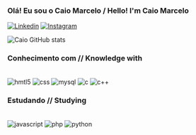 ### Olá! Eu sou o Caio Marcelo / Hello! I'm Caio Marcelo

[![Linkedin](https://img.shields.io/badge/LinkedIn-0077B5?style=for-the-badge&logo=linkedin&logoColor=white)](https://www.linkedin.com/in/caio-marcelo-lima-ildefonso-campos-08728a26a/)
[![Instagram](https://img.shields.io/badge/Instagram-E4405F?style=for-the-badge&logo=instagram&logoColor=white)](https://www.instagram.com/caiomarcelo79_/)

![Caio GitHub stats](https://github-readme-stats.vercel.app/api?username=caiomarcelo79&show_icons=true&theme=merko)

### Conhecimento com // Knowledge with

<div style="display: inline_block"><br>

<img align="center" alt = "hmtl5" src="https://img.shields.io/badge/HTML5-E34F26?style=for-the-badge&logo=html5&logoColor=white">
<img align="center" alt = "css" src="https://img.shields.io/badge/CSS3-1572B6?style=for-the-badge&logo=css3&logoColor=white">
<img align="center" alt = "mysql" src="https://img.shields.io/badge/MySQL-00000F?style=for-the-badge&logo=mysql&logoColor=white">
<img align="center" alt = "c" src="https://img.shields.io/badge/C-00599C?style=for-the-badge&logo=c&logoColor=white">
<img align="center" alt = "c++" src="https://img.shields.io/badge/C%2B%2B-00599C?style=for-the-badge&logo=c%2B%2B&logoColor=white">



</div>

### Estudando // Studying

<div style="display: inline_block"><br>

<img align="center" alt = "javascript" src="https://img.shields.io/badge/JavaScript-F7DF1E?style=for-the-badge&logo=javascript&logoColor=black">
<img align="center" alt = "php" src="https://img.shields.io/badge/PHP-777BB4?style=for-the-badge&logo=php&logoColor=white">
<img align="center" alt = "python" src="https://img.shields.io/badge/python-3670A0?style=for-the-badge&logo=python&logoColor=ffdd54">

</div>
